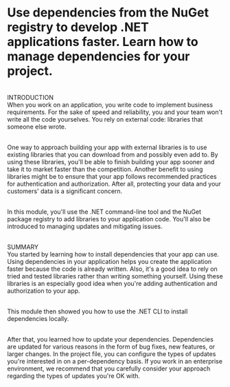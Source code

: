 # Use dependencies from the NuGet registry to develop .NET applications faster. Learn how to manage dependencies for your project.

</br>INTRODUCTION
</br>When you work on an application, you write code to implement business requirements. For the sake of speed and reliability, you and your team won't write all the code yourselves. You rely on external code: libraries that someone else wrote.

</br>One way to approach building your app with external libraries is to use existing libraries that you can download from and possibly even add to. By using these libraries, you'll be able to finish building your app sooner and take it to market faster than the competition. Another benefit to using libraries might be to ensure that your app follows recommended practices for authentication and authorization. After all, protecting your data and your customers' data is a significant concern.

</br>In this module, you'll use the .NET command-line tool and the NuGet package registry to add libraries to your application code. You'll also be introduced to managing updates and mitigating issues.

</br>SUMMARY
</br>You started by learning how to install dependencies that your app can use. Using dependencies in your application helps you create the application faster because the code is already written. Also, it's a good idea to rely on tried and tested libraries rather than writing something yourself. Using these libraries is an especially good idea when you're adding authentication and authorization to your app.

</br>This module then showed you how to use the .NET CLI to install dependencies locally.

</br>After that, you learned how to update your dependencies. Dependencies are updated for various reasons in the form of bug fixes, new features, or larger changes. In the project file, you can configure the types of updates you're interested in on a per-dependency basis. If you work in an enterprise environment, we recommend that you carefully consider your approach regarding the types of updates you're OK with.